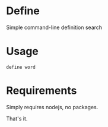 # Define
Simple command-line definition search

# Usage
`define word`

# Requirements
Simply requires nodejs, no packages.

That's it.
